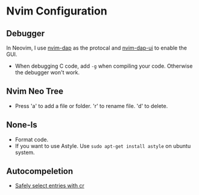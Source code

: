 # Nvim Configuration

## Debugger
In Neovim, I use [nvim-dap](https://github.com/mfussenegger/nvim-dap) as the protocal and [nvim-dap-ui](https://github.com/rcarriga/nvim-dap-ui) to enable the GUI.

- When debugging C code, add `-g` when compiling your code. Otherwise the debugger won't work.

## Nvim Neo Tree
- Press 'a' to add a file or folder. 'r' to rename file. 'd' to delete.

## None-ls
- Format code.
- If you want to use Astyle. Use `sudo apt-get install astyle` on ubuntu system.

## Autocompeletion
- [Safely select entries with cr](https://github.com/hrsh7th/nvim-cmp/wiki/Example-mappings#safely-select-entries-with-cr)
